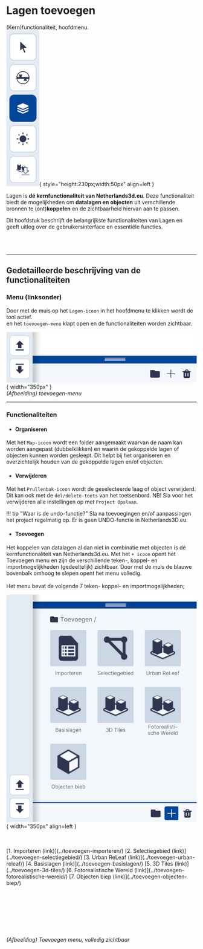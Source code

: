 # Lagen toevoegen

(Kern)functionaliteit, hoofdmenu.  
![Building Blocks](../handleiding/imgs/lagen.menu.main.png){ style="height:230px;width:50px" align=left }

Lagen is **dé kernfunctionaliteit van Netherlands3d.eu**. Deze functionaliteit biedt de mogelijkheden om **datalagen en objecten** uit verschillende bronnen te (ont)**koppelen** en de zichtbaarheid hiervan aan te passen. 
 
Dit hoofdstuk beschrijft de belangrijkste functionaliteiten van Lagen en geeft uitleg over de gebruikersinterface en essentiële functies.  
<br>
<br>
<br>

---

## Gedetailleerde beschrijving van de functionaliteiten

### **Menu (linksonder)**
Door met de muis op het `Lagen-icoon` in het hoofdmenu te klikken wordt de tool actief.  
en het `toevoegen-menu` klapt open en de functionaliteiten worden zichtbaar.

![Building Blocks](../handleiding/imgs/lagen.main.bottom.png){ width="350px" }  
_(Afbeelding) toevoegen-menu_

---

### **Functionaliteiten**

* #### **Organiseren**   
Met het `Map-icoon` wordt een folder aangemaakt waarvan de naam kan worden aangepast (dubbelklikken) en waarin de gekoppelde lagen of objecten kunnen worden gesleept. Dit helpt bij het organiseren en overzichtelijk houden van de gekoppelde lagen en/of objecten.

* #### **Verwijderen**   
Met het `Prullenbak-icoon` wordt de geselecteerde laag of object verwijderd. Dit kan ook met de `del/delete-toets` van het toetsenbord. NB! Sla voor het verwijderen alle instellingen op met `Project Opslaan`. 

!!! tip "Waar is de undo-functie?"
	Sla na toevoegingen en/of aanpassingen het project regelmatig op. Er is geen UNDO-functie in Netherlands3D.eu.

* #### **Toevoegen**  
Het koppelen van datalagen al dan niet in combinatie met objecten is dé kernfunctionaliteit van Netherlands3d.eu. Met het `+ icoon` opent het Toevoegen menu en zijn de verschillende teken-, koppel- en importmogelijkheden (gedeeltelijk) zichtbaar. Door met de muis de blauwe bovenbalk omhoog te slepen opent het menu volledig.  
<br>
Het menu bevat de volgende 7 teken- koppel- en importmogelijkheden;
  
![Building Blocks](../handleiding/imgs/lagen.main.bottom.full.png){ width="350px"  align=left }

<br>
<br>
[1. Importeren (link)](../toevoegen-importeren/)  
[2. Selectiegebied (link)](../toevoegen-selectiegebied/)  
[3. Urban ReLeaf (link)](../toevoegen-urban-releaf/)  
[4. Basislagen (link)](../toevoegen-basislagen/)  
[5. 3D Tiles (link)](../toevoegen-3d-tiles/)  
[6. Fotorealistische Wereld (link)](../toevoegen-fotorealistische-wereld/)  
[7. Objecten biep (link)](../toevoegen-objecten-biep/)  
<br>
<br>
<br>
<br>
<br>
<br>
<br>
<br>

_(Afbeelding) Toevoegen menu, volledig zichtbaar_
<br>